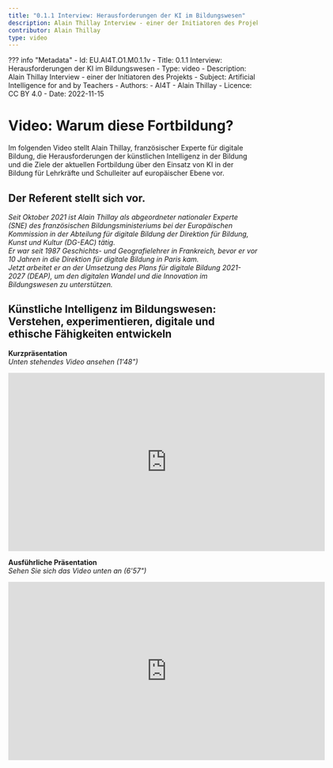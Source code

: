 ```yaml
---
title: "0.1.1 Interview: Herausforderungen der KI im Bildungswesen"
description: Alain Thillay Interview - einer der Initiatoren des Projekts
contributor: Alain Thillay
type: video
---
```

??? info "Metadata"
    - Id: EU.AI4T.O1.M0.1.1v
    - Title: 0.1.1 Interview: Herausforderungen der KI im Bildungswesen
    - Type: video
    - Description: Alain Thillay Interview - einer der Initiatoren des Projekts
    - Subject: Artificial Intelligence for and by Teachers
    - Authors:
        - AI4T 
        - Alain Thillay
    - Licence: CC BY 4.0
    - Date: 2022-11-15


# Video: Warum diese Fortbildung?
Im folgenden Video stellt Alain Thillay, französischer Experte für digitale Bildung, die Herausforderungen der künstlichen Intelligenz in der Bildung und die Ziele der aktuellen Fortbildung über den Einsatz von KI in der Bildung für Lehrkräfte und Schulleiter auf europäischer Ebene vor.

## Der Referent stellt sich vor.
*Seit Oktober 2021 ist Alain Thillay als abgeordneter nationaler Experte (SNE) des französischen Bildungsministeriums bei der Europäischen Kommission in der Abteilung für digitale Bildung der Direktion für Bildung, Kunst und Kultur (DG-EAC) tätig.*  
*Er war seit 1987 Geschichts- und Geografielehrer in Frankreich, bevor er vor 10 Jahren in die Direktion für digitale Bildung in Paris kam.*  
*Jetzt arbeitet er an der Umsetzung des Plans für digitale Bildung 2021-2027 (DEAP), um den digitalen Wandel und die Innovation im Bildungswesen zu unterstützen.*

## Künstliche Intelligenz im Bildungswesen: Verstehen, experimentieren, digitale und ethische Fähigkeiten entwickeln
**Kurzpräsentation**  
_Unten stehendes Video ansehen (1'48")_

<center><iframe width="640" height="360" src="https://www.youtube.com/embed/GNGJH7m9Bk?rel=0&showinfo=0&cc_load_policy=1&hl=en&modestbranding=1" frameborder="0" allowfullscreen></iframe></center>

**Ausführliche Präsentation**  
_Sehen Sie sich das Video unten an (6'57")_


<center><iframe width="640" height="360" src="https://www.youtube.com/embed/Bw9wGnhdLOw?rel=0&showinfo=0&cc_load_policy=1&hl=en&modestbranding=1" frameborder="0" allowfullscreen></iframe></center>
